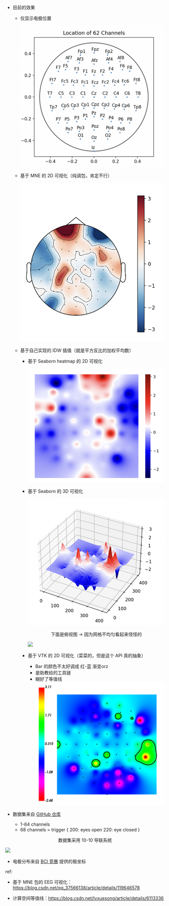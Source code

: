 - 目前的效果

    - 仅显示电极位置
    
        ![](./img/Channels.png)

    - 基于 MNE 的 2D 可视化（纯调包，肯定不行）

        ![](./img/MNE_2D.png)

    - 基于自己实现的 IDW 插值（就是平方反比的加权平均数）

      - 基于 Seaborn heatmap 的 2D 可视化
  
        ![](./img/SNS_2D_heatmap.png)

      - 基于 Seaborn 的 3D 可视化

        ![](./img/SNS_3D.png)

        <center>下面是俯视图 -> 因为网格不均匀看起来怪怪的</center>

        ![](./img/SNS_3D_above.png.png)
        
      - 基于 VTK 的 2D 可视化（菜菜的，但是这个 API 真的抽象）

        - Bar 的颜色不太好调成 红-蓝 渐变orz
        - 是助教给的工具链
        - 糊好了等值线
        ![](./img/VTK_2D.png)

- 数据集来自 [GitHub 仓库](https://github.com/mastaneht/SPIS-Resting-State-Dataset)

    - 1-64 channels 
    - 68   channels = trigger {
        200: eyes open
        220: eye closed
    }

<center>数据集采用 10-10 导联系统</center>

![](https://ask.qcloudimg.com/http-save/7294750/a8pizziis7.jpeg)

- 电极分布来自 [BCI 竞赛](https://github.com/gmicros/MATLAB/blob/master/BCI%20Initial%20Assignment/eloc64.txt) 提供的极坐标

ref:

- 基于 MNE 包的 EEG 可视化：https://blog.csdn.net/qq_37566138/article/details/119646578

- 计算空间等值线：https://blog.csdn.net/lvxuesong/article/details/6113336

